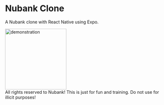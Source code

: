 # Nubank Clone

A Nubank clone with React Native using Expo.

<img src="https://github.com/marlonelima/Nubank-Interface-Clone/releases/download/CloneNubank/Screenshot_20210408-075709.png" alt="demonstration" width="200"/>


<br>
All rights reserved to Nubank! This is just for fun and training. Do not use for illicit purposes!
